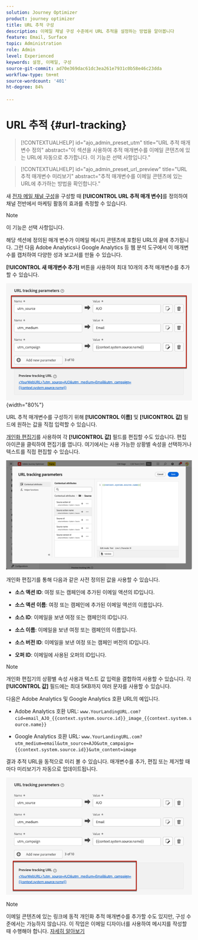 ```yaml
---
solution: Journey Optimizer
product: journey optimizer
title: URL 추적 구성
description: 이메일 채널 구성 수준에서 URL 추적을 설정하는 방법을 알아봅니다
feature: Email, Surface
topic: Administration
role: Admin
level: Experienced
keywords: 설정, 이메일, 구성
source-git-commit: ad70e369dac61dc3ea261e7931c0b58e46c23dda
workflow-type: tm+mt
source-wordcount: '401'
ht-degree: 84%

---
```



# URL 추적 {#url-tracking}

>[!CONTEXTUALHELP]
>id="ajo_admin_preset_utm"
>title="URL 추적 매개변수 정의"
>abstract="이 섹션을 사용하여 추적 매개변수를 이메일 콘텐츠에 있는 URL에 자동으로 추가합니다. 이 기능은 선택 사항입니다."

>[!CONTEXTUALHELP]
>id="ajo_admin_preset_url_preview"
>title="URL 추적 매개변수 미리보기"
>abstract="추적 매개변수를 이메일 콘텐츠에 있는 URL에 추가하는 방법을 확인합니다."

새 [전자 메일 채널 구성](email-settings.md)을 구성할 때 **[!UICONTROL URL 추적 매개 변수]**&#x200B;를 정의하여 채널 전반에서 마케팅 활동의 효과를 측정할 수 있습니다.

>[!NOTE]
>
>이 기능은 선택 사항입니다.

해당 섹션에 정의된 매개 변수가 이메일 메시지 콘텐츠에 포함된 URL의 끝에 추가됩니다. 그런 다음 Adobe Analytics나 Google Analytics 등 웹 분석 도구에서 이 매개변수를 캡처하여 다양한 성과 보고서를 만들 수 있습니다.

**[!UICONTROL 새 매개변수 추가]** 버튼을 사용하여 최대 10개의 추적 매개변수를 추가할 수 있습니다.

![](assets/preset-url-tracking.png){width="80%"}

URL 추적 매개변수를 구성하기 위해 **[!UICONTROL 이름]** 및 **[!UICONTROL 값]** 필드에 원하는 값을 직접 입력할 수 있습니다.

[개인화 편집기](../personalization/personalization-build-expressions.md)를 사용하여 각 **[!UICONTROL 값]** 필드를 편집할 수도 있습니다. 편집 아이콘을 클릭하여 편집기를 엽니다. 여기에서는 사용 가능한 상황별 속성을 선택하거나 텍스트를 직접 편집할 수 있습니다.

![](assets/preset-url-tracking-editor.png)

개인화 편집기를 통해 다음과 같은 사전 정의된 값을 사용할 수 있습니다.

* **소스 액션 ID**: 여정 또는 캠페인에 추가된 이메일 액션의 ID입니다.

* **소스 액션 이름**: 여정 또는 캠페인에 추가된 이메일 액션의 이름입니다.

* **소스 ID**: 이메일을 보낸 여정 또는 캠페인의 ID입니다.

* **소스 이름**: 이메일을 보낸 여정 또는 캠페인의 이름입니다.

* **소스 버전 ID**: 이메일을 보낸 여정 또는 캠페인 버전의 ID입니다.

* **오퍼 ID**: 이메일에 사용된 오퍼의 ID입니다.

>[!NOTE]
>
>개인화 편집기의 상황별 속성 사용과 텍스트 값 입력을 결합하여 사용할 수 있습니다. 각 **[!UICONTROL 값]** 필드에는 최대 5KB까지 여러 문자를 사용할 수 있습니다.

<!--You can drag and drop the parameters to reorder them.-->

다음은 Adobe Analytics 및 Google Analytics 호환 URL의 예입니다.

* Adobe Analytics 호환 URL: `www.YourLandingURL.com?cid=email_AJO_{{context.system.source.id}}_image_{{context.system.source.name}}`

* Google Analytics 호환 URL: `www.YourLandingURL.com?utm_medium=email&utm_source=AJO&utm_campaign={{context.system.source.id}}&utm_content=image`

결과 추적 URL을 동적으로 미리 볼 수 있습니다. 매개변수를 추가, 편집 또는 제거할 때마다 미리보기가 자동으로 업데이트됩니다.

![](assets/preset-url-tracking-preview.png)

>[!NOTE]
>
>이메일 콘텐츠에 있는 링크에 동적 개인화 추적 매개변수를 추가할 수도 있지만, 구성 수준에서는 가능하지 않습니다. 이 작업은 이메일 디자이너를 사용하여 메시지를 작성할 때 수행해야 합니다. [자세히 알아보기](message-tracking.md#url-tracking)
